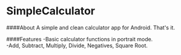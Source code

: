 SimpleCalculator
================

####About
A simple and clean calculator app for Android. That's it.<br />

####Features
-Basic calculator functions in portrait mode.<br />
-Add, Subtract, Multiply, Divide, Negatives, Square Root.


